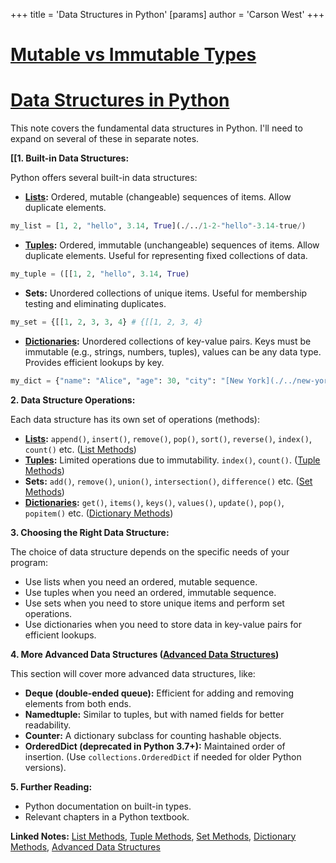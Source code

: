 +++
 title = 'Data Structures in Python'
[params]
	author = 'Carson West'
+++
# [Mutable vs Immutable Types](./../mutable-vs-immutable-types/)
# [Data Structures in Python](./../data-structures-in-python/) 
This note covers the fundamental data structures in Python.  I'll need to expand on several of these in separate notes.

**[[1. Built-in Data Structures:**

Python offers several built-in data structures:

* **[Lists](./../lists/):** Ordered, mutable (changeable) sequences of items.  Allow duplicate elements.

```python
my_list = [1, 2, "hello", 3.14, True](./../1-2-"hello"-3.14-true/)
```

* **[Tuples](./../tuples/):** Ordered, immutable (unchangeable) sequences of items. Allow duplicate elements.  Useful for representing fixed collections of data.

```python
my_tuple = ([[1, 2, "hello", 3.14, True)
```

* **Sets:** Unordered collections of unique items.  Useful for membership testing and eliminating duplicates.

```python
my_set = {[[1, 2, 3, 3, 4} # {[[1, 2, 3, 4}
```

* **[Dictionaries](./../dictionaries/):**  Unordered collections of key-value pairs.  Keys must be immutable (e.g., strings, numbers, tuples), values can be any data type.  Provides efficient lookups by key.

```python
my_dict = {"name": "Alice", "age": 30, "city": "[New York](./../new-york/)"}
```


**2.  Data Structure Operations:**

Each data structure has its own set of operations (methods):

* **[Lists](./../lists/):**  `append()`, `insert()`, `remove()`, `pop()`, `sort()`, `reverse()`, `index()`, `count()` etc.  ([List Methods](./../list-methods/))
* **[Tuples](./../tuples/):**  Limited operations due to immutability.  `index()`, `count()`. ([Tuple Methods](./../tuple-methods/))
* **Sets:** `add()`, `remove()`, `union()`, `intersection()`, `difference()` etc. ([Set Methods](./../set-methods/))
* **[Dictionaries](./../dictionaries/):** `get()`, `items()`, `keys()`, `values()`, `update()`, `pop()`, `popitem()` etc. ([Dictionary Methods](./../dictionary-methods/))


**3. Choosing the Right Data Structure:**

The choice of data structure depends on the specific needs of your program:

* Use lists when you need an ordered, mutable sequence.
* Use tuples when you need an ordered, immutable sequence.
* Use sets when you need to store unique items and perform set operations.
* Use dictionaries when you need to store data in key-value pairs for efficient lookups.


**4.  More Advanced Data Structures ([Advanced Data Structures](./../advanced-data-structures/))**

This section will cover more advanced data structures, like:

* **Deque (double-ended queue):**  Efficient for adding and removing elements from both ends.
* **Namedtuple:**  Similar to tuples, but with named fields for better readability.
* **Counter:**  A dictionary subclass for counting hashable objects.
* **OrderedDict (deprecated in Python 3.7+):**  Maintained order of insertion. (Use `collections.OrderedDict` if needed for older Python versions).


**5.  Further Reading:**

* Python documentation on built-in types.
* Relevant chapters in a Python textbook.


**Linked Notes:** [List Methods](./../list-methods/), [Tuple Methods](./../tuple-methods/), [Set Methods](./../set-methods/), [Dictionary Methods](./../dictionary-methods/), [Advanced Data Structures](./../advanced-data-structures/)
